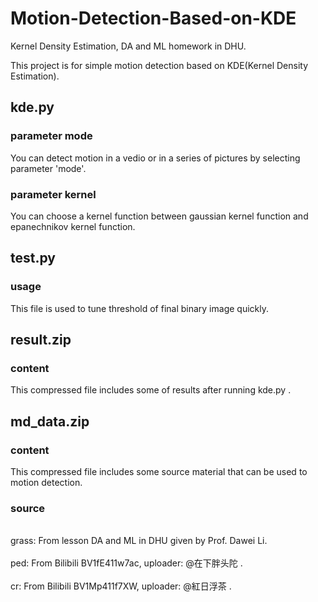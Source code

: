 # Motion-Detection-Based-on-KDE
Kernel Density Estimation, DA and ML homework in DHU.

This project is for simple motion detection based on KDE(Kernel Density Estimation).

## kde.py

### parameter mode
You can detect motion in a vedio or in a series of pictures by selecting parameter 'mode'.

### parameter kernel
You can choose a kernel function between gaussian kernel function and epanechnikov kernel function.

## test.py

### usage
This file is used to tune threshold of final binary image quickly.

## result.zip

### content
This compressed file includes some of results after running kde.py .

## md_data.zip

### content
This compressed file includes some source material that can be used to motion detection.

### source
<br>grass: From lesson DA and ML in DHU given by Prof. Dawei Li.</br>
<br>ped: From Bilibili BV1fE411w7ac, uploader: @在下胖头陀 .</br>
<br>cr: From Bilibili BV1Mp411f7XW, uploader: @紅日浮茶 .</br>

